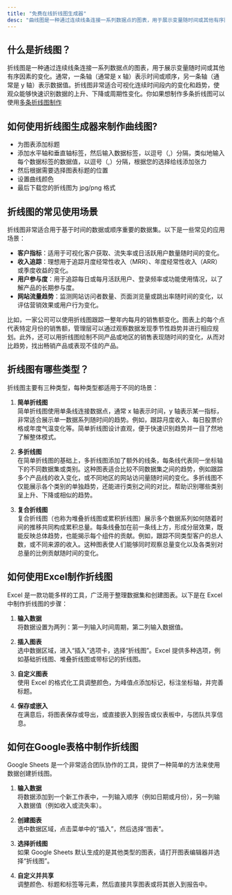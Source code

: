 ```yaml
---
title: "免费在线折线图生成器"
desc: "曲线图是一种通过连续线条连接一系列数据点的图表，用于展示变量随时间或其他有序因素的变化。通常，一条轴（通常是 x 轴）表示时间或顺序，另一条轴（通常是 y 轴）表示数据值。折线图非常适合可视化连续时间段内的变化和趋势，使观众能够快速识别数据的上升、下降或周期性变化"
---
```


## 什么是折线图？

折线图是一种通过连续线条连接一系列数据点的图表，用于展示变量随时间或其他有序因素的变化。通常，一条轴（通常是 x 轴）表示时间或顺序，另一条轴（通常是 y 轴）表示数据值。折线图非常适合可视化连续时间段内的变化和趋势，使观众能够快速识别数据的上升、下降或周期性变化。你如果想制作多条折线图可以使用[多条折线图制作](/zh/multiple-line-graph-maker)

## 如何使用折线图生成器来制作曲线图?

- 为图表添加标题
- 添加水平轴和垂直轴标签，然后输入数据标签，以逗号（,）分隔，类似地输入每个数据标签的数据值，以逗号（,）分隔，根据您的选择给线添加张力
- 然后根据需要选择图表标题的位置
- 设置曲线颜色
- 最后下载您的折线图为 jpg/png 格式

## 折线图的常见使用场景

折线图非常适合用于基于时间的数据或顺序重要的数据集。以下是一些常见的应用场景：  

- **客户指标**：适用于可视化客户获取、流失率或日活跃用户数量随时间的变化。  
- **收入追踪**：理想用于追踪月度经常性收入（MRR）、年度经常性收入（ARR）或季度收益的变化。  
- **用户参与度**：用于追踪每日或每月活跃用户、登录频率或功能使用情况，以了解产品的长期参与度。  
- **网站流量趋势**：监测网站访问者数量、页面浏览量或跳出率随时间的变化，以评估营销效果或用户行为变化。  

比如，一家公司可以使用折线图跟踪一整年内每月的销售额变化。图表上的每个点代表特定月份的销售额，管理层可以通过观察数据发现季节性趋势并进行相应规划。此外，还可以用折线图绘制不同产品或地区的销售表现随时间的变化，从而对比趋势，找出畅销产品或表现不佳的产品。  

## 折线图有哪些类型？  

折线图主要有三种类型，每种类型都适用于不同的场景：  

1. **简单折线图**  
简单折线图使用单条线连接数据点，通常 x 轴表示时间，y 轴表示某一指标，非常适合展示单一数据系列随时间的趋势。例如，跟踪月度收入、每日股票价格或年度气温变化等。简单折线图设计直观，便于快速识别趋势并一目了然地了解整体模式。  

2. **多折线图**  
在简单折线图的基础上，多折线图添加了额外的线条，每条线代表同一坐标轴下的不同数据集或类别。这种图表适合比较不同数据集之间的趋势，例如跟踪多个产品线的收入变化，或不同地区的网站访问量随时间的变化。多折线图不仅能展示各个类别的单独趋势，还能进行类别之间的对比，帮助识别哪些类别呈上升、下降或相似的趋势。  

3. **复合折线图**  
复合折线图（也称为堆叠折线图或累积折线图）展示多个数据系列如何随着时间的推移共同构成累积总量。每条线叠加在前一条线上方，形成分层效果，既能反映总体趋势，也能揭示每个组件的贡献。例如，跟踪不同类型客户的总人数，或不同来源的收入。这种图表使人们能够同时观察总量变化以及各类别对总量的比例贡献随时间的变化。  

## 如何使用Excel制作折线图  
Excel 是一款功能多样的工具，广泛用于整理数据集和创建图表。以下是在 Excel 中制作折线图的步骤：  

1. **输入数据**  
将数据设置为两列：第一列输入时间周期，第二列输入数据值。  

2. **插入图表**  
选中数据区域，进入“插入”选项卡，选择“折线图”。Excel 提供多种选项，例如基础折线图、堆叠折线图或带标记的折线图。  

3. **自定义图表**  
使用 Excel 的格式化工具调整颜色，为峰值点添加标记，标注坐标轴，并完善标题。  

4. **保存或嵌入**  
在满意后，将图表保存或导出，或直接嵌入到报告或仪表板中，与团队共享信息。  

## 如何在Google表格中制作折线图  
Google Sheets 是一个非常适合团队协作的工具，提供了一种简单的方法来使用数据创建折线图。  

1. **输入数据**  
将数据添加到一个新工作表中，一列输入顺序（例如日期或月份），另一列输入数据值（例如收入或流失率）。  

2. **创建图表**  
选中数据区域，点击菜单中的“插入”，然后选择“图表”。  

3. **选择折线图**  
如果 Google Sheets 默认生成的是其他类型的图表，请打开图表编辑器并选择“折线图”。  

4. **自定义并共享**  
调整颜色、标题和标签等元素，然后直接共享图表或将其嵌入到报告中。  
